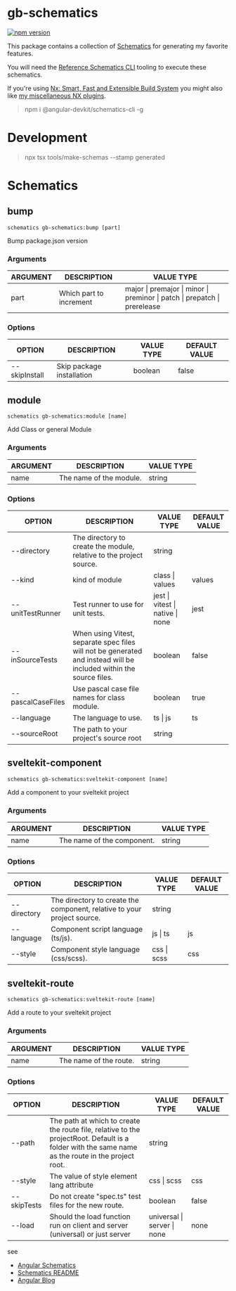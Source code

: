 # gb-schematics

[![npm version](https://badge.fury.io/js/gb-schematics.svg)](https://badge.fury.io/js/gb-schematics)

This package contains a collection of [Schematics](https://github.com/angular/angular-cli/tree/main/packages/angular_devkit/schematics) for generating my favorite features.

You will need the [Reference Schematics CLI](https://www.npmjs.com/package/@angular-devkit/schematics-cli) tooling to execute these schematics.

If you're using [Nx: Smart, Fast and Extensible Build System](https://nx.dev/) you might also like [my miscellaneous NX plugins](https://github.com/GaryB432/gb-nx).

> npm i @angular-devkit/schematics-cli -g

# Development

> npx tsx tools/make-schemas --stamp generated

# Schematics

## bump

```
schematics gb-schematics:bump [part]
```

Bump package.json version

### Arguments

<!-- prettier-ignore -->
| ARGUMENT | DESCRIPTION | VALUE TYPE | 
| --- | --- | --- | 
| part | Which part to increment | major \| premajor \| minor \| preminor \| patch \| prepatch \| prerelease |

### Options

<!-- prettier-ignore -->
| OPTION | DESCRIPTION | VALUE TYPE | DEFAULT VALUE | 
| --- | --- | --- | --- | 
| --skipInstall | Skip package installation | boolean | false |

## module

```
schematics gb-schematics:module [name]
```

Add Class or general Module

### Arguments

<!-- prettier-ignore -->
| ARGUMENT | DESCRIPTION | VALUE TYPE | 
| --- | --- | --- | 
| name | The name of the module. | string |

### Options

<!-- prettier-ignore -->
| OPTION | DESCRIPTION | VALUE TYPE | DEFAULT VALUE | 
| --- | --- | --- | --- | 
| --directory | The directory to create the module, relative to the project source. | string |  | 
| --kind | kind of module | class \| values | values | 
| --unitTestRunner | Test runner to use for unit tests. | jest \| vitest \| native \| none | jest | 
| --inSourceTests | When using Vitest, separate spec files will not be generated and instead will be included within the source files. | boolean | false | 
| --pascalCaseFiles | Use pascal case file names for class module. | boolean | true | 
| --language | The language to use. | ts \| js | ts | 
| --sourceRoot | The path to your project's source root | string |  |

## sveltekit-component

```
schematics gb-schematics:sveltekit-component [name]
```

Add a component to your sveltekit project

### Arguments

<!-- prettier-ignore -->
| ARGUMENT | DESCRIPTION | VALUE TYPE | 
| --- | --- | --- | 
| name | The name of the component. | string |

### Options

<!-- prettier-ignore -->
| OPTION | DESCRIPTION | VALUE TYPE | DEFAULT VALUE | 
| --- | --- | --- | --- | 
| --directory | The directory to create the component, relative to your project source. | string |  | 
| --language | Component script language (ts/js). | js \| ts | js | 
| --style | Component style language (css/scss). | css \| scss | css |

## sveltekit-route

```
schematics gb-schematics:sveltekit-route [name]
```

Add a route to your sveltekit project

### Arguments

<!-- prettier-ignore -->
| ARGUMENT | DESCRIPTION | VALUE TYPE | 
| --- | --- | --- | 
| name | The name of the route. | string |

### Options

<!-- prettier-ignore -->
| OPTION | DESCRIPTION | VALUE TYPE | DEFAULT VALUE | 
| --- | --- | --- | --- | 
| --path | The path at which to create the route file, relative to the projectRoot. Default is a folder with the same name as the route in the project root. | string |  | 
| --style | The value of style element lang attribute | css \| scss | css | 
| --skipTests | Do not create "spec.ts" test files for the new route. | boolean | false | 
| --load | Should the load function run on client and server (universal) or just server | universal \| server \| none | none |

see

- [Angular Schematics](https://github.com/angular/angular-cli/tree/main/packages/schematics/angular)
- [Schematics README](https://github.com/angular/angular-cli/blob/main/packages/angular_devkit/schematics/README.md)
- [Angular Blog](https://blog.angular.io/schematics-an-introduction-dc1dfbc2a2b2)
